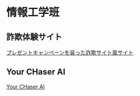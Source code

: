 <head prefix="og: http://ogp.me/ns# fb: http://ogp.me/ns/fb# website: http://ogp.me/ns/website#">
    <meta charset="UTF-8">
    <meta name="robots" content="noindex">
    <link rel="canonical" href="https://pp-pixel.github.io/example/johoclub/">
    <meta property="og:url" content="https://pp-pixel.github.io/example/johoclub/">
    <meta property="og:type" content="website">
    <meta property="og:title" content="情報工学班">
    <meta property="og:description" content="">
    <meta property="og:site_name" content="PP Dev example">
    <meta property="og:image" content="https://pp-pixel.github.io/example/johoclub/joulogo.png">
    <meta name="twitter:card" content="summary_large_image">
    <title>Computer Science Club</title>
    <link rel="icon" href="../joulogo.png">
    <link rel="apple-touch-icon" sizes="1041x1004" href="../joulogo.png">
</head>

# 情報工学班

## 詐欺体験サイト
[プレゼントキャンペーンを装った詐欺サイト風サイト](./dont_get_scam/joho_present_campaign/)

## Your CHaser AI
[Your CHaser AI](./chaser-ai/)